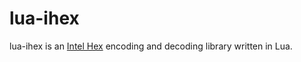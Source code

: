 # lua-ihex
lua-ihex is an [Intel Hex](https://en.wikipedia.org/wiki/Intel_HEX) encoding and decoding library written in Lua.